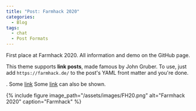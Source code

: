 ```yaml
---
title: "Post: Farmhack 2020"
categories:
  - Blog
tags:
  - chat
  - Post Formats
---
```


First place at Farmhack 2020. All information and demo on the GitHub page.


This theme supports **link posts**, made famous by John Gruber. To use, just add `https://farmhack.de/` to the post's YAML front matter and you're done.

.
Some [link](https://farmhack.de/) 
Some [link](https://saftione.github.io/page/#) can also be shown.

{% include figure image_path="/assets/images/FH20.png" alt="Farmhack 2020" caption="Farmhack" %}
